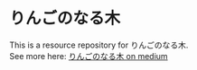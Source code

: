 # りんごのなる木

This is a resource repository for りんごのなる木.  
See more here: [りんごのなる木 on medium](https://medium.com/apple-tree-mac-story)
